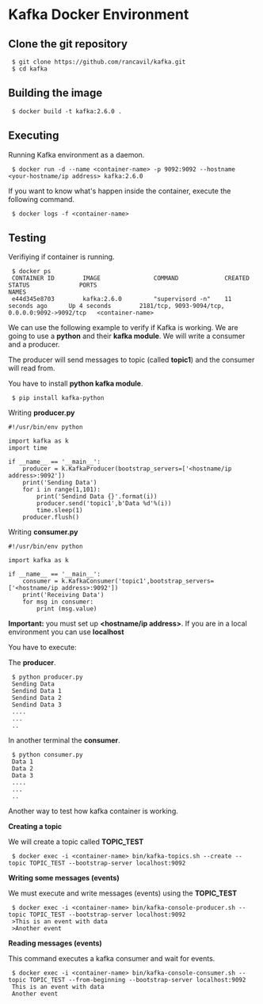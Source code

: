 # Kafka Docker Environment

## Clone the git repository

     $ git clone https://github.com/rancavil/kafka.git
     $ cd kafka

## Building the image

     $ docker build -t kafka:2.6.0 .

## Executing 

Running Kafka environment as a daemon.

     $ docker run -d --name <container-name> -p 9092:9092 --hostname <your-hostname/ip address> kafka:2.6.0

If you want to know what's happen inside the container, execute the following command.

     $ docker logs -f <container-name>

## Testing

Verifiying if container is running.

     $ docker ps
     CONTAINER ID        IMAGE               COMMAND             CREATED             STATUS              PORTS                                             NAMES
     e44d345e8703        kafka:2.6.0         "supervisord -n"    11 seconds ago      Up 4 seconds        2181/tcp, 9093-9094/tcp, 0.0.0.0:9092->9092/tcp   <container-name>


We can use the following example to verify if Kafka is working. We are going to use a **python** and their **kafka module**. We will write a consumer and a producer.

The producer will send messages to topic (called **topic1**) and the consumer will read from.

You have to install **python kafka module**.

     $ pip install kafka-python

Writing **producer.py**

    #!/usr/bin/env python
     
    import kafka as k
    import time
    
    if __name__ == '__main__':
        producer = k.KafkaProducer(bootstrap_servers=['<hostname/ip address>:9092'])
        print('Sending Data')
        for i in range(1,101):
            print('Sendind Data {}'.format(i))
            producer.send('topic1',b'Data %d'%(i))
            time.sleep(1)
        producer.flush()

Writing **consumer.py**

    #!/usr/bin/env python

    import kafka as k

    if __name__ == '__main__':
        consumer = k.KafkaConsumer('topic1',bootstrap_servers=['<hostname/ip address>:9092'])
        print('Receiving Data')
        for msg in consumer:
            print (msg.value)

**Important:** you must set up **<hostname/ip address>**. If you are in a local environment you can use **localhost**

You have to execute:

The **producer**.

     $ python producer.py
     Sending Data
     Sendind Data 1
     Sendind Data 2
     Sendind Data 3
     ....
     ...
     ..

In another terminal the **consumer**.

     $ python consumer.py
     Data 1
     Data 2
     Data 3
     ....
     ...
     ..
   
Another way to test how kafka container is working.

**Creating a topic**

We will create a topic called **TOPIC_TEST**

     $ docker exec -i <container-name> bin/kafka-topics.sh --create --topic TOPIC_TEST --bootstrap-server localhost:9092

**Writing some messages (events)**

We must execute and write messages (events) using the **TOPIC_TEST**

     $ docker exec -i <container-name> bin/kafka-console-producer.sh --topic TOPIC_TEST --bootstrap-server localhost:9092
     >This is an event with data
     >Another event

**Reading messages (events)**

This command executes a kafka consumer and wait for events.

     $ docker exec -i <container-name> bin/kafka-console-consumer.sh --topic TOPIC_TEST --from-beginning --bootstrap-server localhost:9092
     This is an event with data
     Another event
